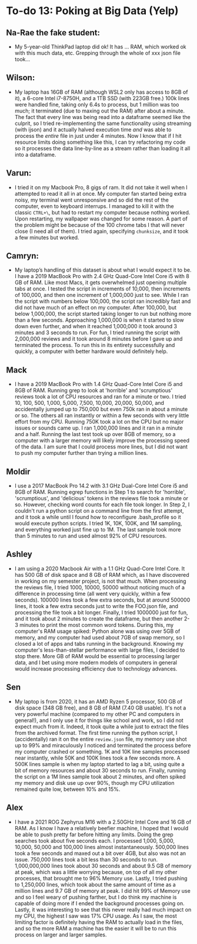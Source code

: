 # To-do 13: Poking at Big Data (Yelp)

## Na-Rae the fake student:
- My 5-year-old ThinkPad laptop did ok! It has ... RAM, which worked ok with this much data, etc. Grepping through the whole of xxx json file took...

## Wilson:
- My laptop has 16GB of RAM (although WSL2 only has access to 8GB of it), a 6-core Intel i7-8750H, and a 1TB SSD (with 223GB free.) 100k lines were handled fine, taking only 6.4s to process, but 1 million was too much; it terminated (due to maxing out the RAM) after about a minute. The fact that every line was being read into a dataframe seemed like the culprit, so I tried re-implementing the same functionality using streaming (with ijson) and it actually halved execution time *and* was able to process the *entire* file in just under 4 minutes. Now I know that if I hit resource limits doing something like this, I can try refactoring my code so it processes the data line-by-line as a stream rather than loading it all into a dataframe.

## Varun:
- I tried it on my Macbook Pro, 8 gigs of ram. It did not take it well when I attempted to read it all in at once. My computer fan started being extra noisy, my terminal went unresponsive and so did the rest of the computer, even to keyboard interrups. I managed to kill it with the classic `CTRL+\`, but had to restart my computer because nothing worked. Upon restarting, my wallpaper was changed for some reason. A part of the problem might be because of the 100 chrome tabs I that will never close (I need all of them). I tried again, specifying `chunksize`, and it took a few minutes but worked.

## Camryn:
- My laptop’s handling of this dataset is about what I would expect it to be. I have a 2019 MacBook Pro with 2.4 GHz Quad-Core Intel Core i5 with 8 GB of RAM. Like most Macs, it gets overwhelmed just opening multiple tabs at once. I tested the script in increments of 10,000, then increments of 100,000, and then one increment of 1,000,000 just to see. While I ran the script with numbers below 100,000, the script ran incredibly fast and did not have much of an effect on my computer. After 100,000, but below 1,000,000, the script started taking longer to run but nothing more than a few seconds. Approaching 1,000,000 is when it started to slow down even further, and when it reached 1,000,000 it took around 3 minutes and 3 seconds to run. For fun, I tried running the script with 2,000,000 reviews and it took around 8 minutes before I gave up and terminated the process.  To run this in its entirety successfully and quickly, a computer with better hardware would definitely help.

## Mack
- I have a 2019 MacBook Pro with 1.4 GHz Quad-Core Intel Core i5 and 8GB of RAM. Running grep to look at 'horrible' and 'scrumptious' reviews took a lot of CPU resources and ran for a minute or two. I tried 10, 100, 500, 1,000, 5,000, 7,500, 10,000, 20,000, 50,000, and accidentally jumped up to 750,000 but even 750k ran in about a minute or so. The others all ran instantly or within a few seconds with very little effort from my CPU. Running 750K took a lot on the CPU but no major issues or sounds came up. I ran 1,000,000 lines and it ran in a minute and a half. Running the last test took up over 8GB of memory, so a computer with a larger memory will likely improve the processing speed of the data. I am sure that I could process more lines, but I did not want to push my computer further than trying a million lines.

## Moldir
- I use a 2017 MacBook Pro 14.2 with 3.1 GHz Dual-Core Intel Core i5 and 8GB of RAM. Running egrep functions in Step 1 to search for 'horrible', 'scrumptious', and 'delicious' tokens in the reviews file took a minute or so. However, checking word counts for each file took longer. In Step 2, I couldn't run a python script on a command line from the first attempt, and it took a while until I found how to reconfigure .bash_profile so it would execute python scripts. I tried 1K, 10K, 100K, and 1M sampling, and everything worked just fine up to 1M. The last sample took more than 5 minutes to run and used almost 92% of CPU resources. 

## Ashley
- I am using a 2020 Macbook Air with a 1.1 GHz Quad-Core Intel Core. It has 500 GB of disk space and 8 GB of RAM which, as I have discovered in working on my semester project, is not that much. When processing the reviews file, I tried 1000, 10000, 50000 without noticing much of a difference in processing time (all went very quickly, within a few seconds). 100000 lines took a few extra seconds, but at around 500000 lines, it took a few extra seconds just to write the FOO.json file, and processing the file took a bit longer. Finally, I tried 1000000 just for fun, and it took about 2 minutes to create the dataframe, but then another 2-3 minutes to print the most common word tokens. During this, my computer's RAM usage spiked: Python alone was using over 5GB of memory, and my computer had used about 7GB of swap memory, so I closed a lot of apps and tabs running in the background. Knowing my computer's less-than-stellar performance with large files, I decided to stop there. More GB of RAM would be essential to processing larger data, and I bet using more modern models of computers in general would increase processing efficiency due to technology advances.

## Sen
- My laptop is from 2020, it has an AMD Ryzen 5 processor, 500 GB of disk space (348 GB free), and 8 GB of RAM (7.40 GB usable). It's not a very powerful machine (compared to my other PC and computers in general!), and I only use it for things like school and work, so I did not expect much from it. Indeed, it took quite a while just to extract the files from the archived format. The first time running the python script, I (accidentally) ran it on the entire `review.json` file, my memory use shot up to 99% and miraculously I noticed and terminated the process before my computer crashed or something. 1K and 10K line samples processed near instantly, while 50K and 100K lines took a few seconds more. A 500K lines sample is when my laptop started to lag a bit, using quite a bit of memory resources and about 30 seconds to run. Finally, running the script on a 1M lines sample took about 2 minutes, and often spiked my memory and disk use up over 90%, though my CPU utilization remained quite low, between 10% and 15%. 

## Alex

- I have a 2021 ROG Zephyrus M16 with a 2.50GHz Intel Core and 16 GB of RAM. As I know I have a relatively beefier machine, I hoped that I would be able to push pretty far before hitting any limits. Doing the grep searches took about five seconds each. I processed 1,000, 5,000, 10,000, 50,000 and 100,000 lines almost instantaneously. 500,000 lines took a few seconds and maxed out a bit over 4GB, but also was not an issue. 750,000 lines took a bit less than 30 seconds to run. 1,000,000,000 lines took about 30 seconds and about 9.5 GB of memory at peak, which was a little worrying because, on top of all my other processes, that brought me to 96% Memory use. Lastly, I tried pushing to 1,250,000 lines, which took about the same amount of time as a million lines and 9.7 GB of memory at peak. I did hit 99% of Memory use and so I feel weary of pushing farther, but I do think my machine is capable of doing more if I ended the background processes going on. Lastly, it was interesting to see that this never really had much impact on my CPU, the highest I saw was 17% CPU usage. As I saw, the most limiting factor is definitely having the RAM to actually load in the files, and so the more RAM a machine has the easier it will be to run this process on larger and larger samples.
